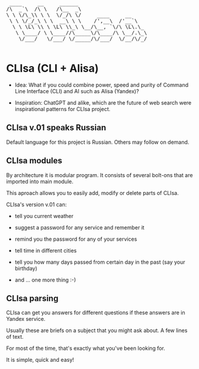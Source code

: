 <pre>
 ____     __     ______                      
/\  _`\  /\ \   /\__  _\                     
\ \ \/\_\\ \ \  \/_/\ \/     ____     __     
 \ \ \/_/_\ \ \  __\ \ \    /',__\  /'__`\   
  \ \ \L\ \\ \ \L\ \\_\ \__/\__, `\/\ \L\.\_ 
   \ \____/ \ \____//\_____\/\____/\ \__/.\_\
    \/___/   \/___/ \/_____/\/___/  \/__/\/_/
                                             
</pre>

# CLIsa (CLI + Alisa)

+ Idea: What if you could combine power, speed and purity of Command Line Interface (CLI) and AI such as Alisa (Yandex)?

+ Inspiration: ChatGPT and alike, which are the future of web search were inspirational patterns for CLIsa project.

## CLIsa v.01 speaks Russian

Default language for this project is Russian. Others may follow on demand.

## CLIsa modules

By architecture it is modular program. It consists of several bolt-ons that are imported into main module.

This aproach allows you to easily add, modify or delete parts of CLIsa.

CLIsa's version v.01 can:

+ tell you current weather

+ suggest a password for any service and remember it

+ remind you the password for any of your services

+ tell time in different cities

+ tell you how many days passed from certain day in the past (say your birthday)

+ and ... one more thing :-) 

## CLIsa parsing

CLIsa can get you answers for different questions if these answers are in Yandex service.

Usually these are briefs on a subject that you might ask about. A few lines of text.

For most of the time, that's exactly what you've been looking for.

It is simple, quick and easy!
